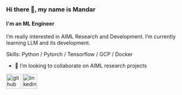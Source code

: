 ### Hi there 👋, my name is Mandar 
#### I'm an ML Engineer
I’m really interested in AIML Research and Development. I’m currently learning LLM and its development.  

Skills: Python / Pytorch / Tensorflow / GCP / Docker 

- 👯 I’m looking to collaborate on AIML research projects 


[<img src='https://upload.wikimedia.org/wikipedia/commons/9/91/Octicons-mark-github.svg' alt='github' height='40'>](https://github.com/m-np/m-np)  [<img src='https://upload.wikimedia.org/wikipedia/commons/8/81/LinkedIn_icon.svg' alt='linkedin' height='40'>](https://www.linkedin.com/in/mandar-parab-11560974/)  

